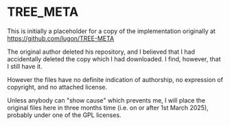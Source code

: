 # TREE_META
This is initially a placeholder for a copy of the implementation originally at https://github.com/lugon/TREE-META

The original author deleted his repository, and I believed that I had accidentally deleted the copy which I had downloaded. I find, however, that I still have it.

However the files have no definite indication of authorship, no expression of copyright, and no attached license.

Unless anybody can "show cause" which prevents me, I will place the original files here in three months time (i.e. on or after 1st March 2025), probably under one of the GPL licenses.
